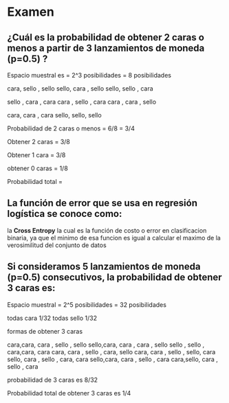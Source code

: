 # Examen

## ¿Cuál es la probabilidad de obtener 2 caras o menos a partir de 3 lanzamientos de moneda (p=0.5) ?

Espacio muestral es = 2^3 posibilidades = 8 posibilidades

cara, sello , sello
sello, cara , sello
sello, sello , cara

sello , cara , cara
cara , sello , cara
cara , cara , sello

cara, cara , cara
sello, sello, sello

Probabilidad de 2 caras o menos = 6/8 = 3/4

Obtener 2 caras = 3/8

Obtener 1 cara = 3/8

obtener 0 caras = 1/8

Probabilidad total =

## La función de error que se usa en regresión logística se conoce como:

la **Cross Entropy** la cual es la función de costo o error en clasificacion binaria, ya que el minimo de esa funcion es igual a calcular el maximo de la verosimilitud del conjunto de datos

## Si consideramos 5 lanzamientos de moneda (p=0.5) consecutivos, la probabilidad de obtener 3 caras es:

Espacio muestral = 2^5 posibilidades = 32 posibilidades

todas cara 1/32
todas sello 1/32

formas de obtener 3 caras

cara,cara, cara , sello , sello
sello,cara, cara , cara , sello
sello , sello , cara,cara, cara
cara, cara , sello , cara, sello
cara, cara , sello , sello, cara
sello, cara , sello , cara, cara
sello,cara, cara , sello , cara
cara,sello, cara , sello , cara

probabilidad de 3 caras es 8/32

Probabilidad total de obtener 3 caras es 1/4
